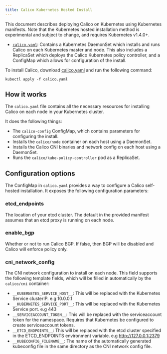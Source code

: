 ```yaml
---
title: Calico Kubernetes Hosted Install
---
```


This document describes deploying Calico on Kubernetes using Kubernetes manifests.  Note that the Kubernetes hosted installation method is experimental and subject to change, and requires Kubernetes v1.4.0+.

- [`calico.yaml`](calico.yaml): Contains a Kubernetes DaemonSet
which installs and runs Calico on each Kubernetes master and node. This also includes a ReplicaSet which deploys
the Calico Kubernetes policy controller, and a ConfigMap which allows for configuration of the install.

To install Calico, download [calico.yaml](calico.yaml) and run the following command:

```shell
kubectl apply -f calico.yaml
```

## How it works

The `calico.yaml` file contains all the necessary resources for installing Calico on each node in your Kubernetes cluster.

It does the following things:

- The `calico-config` ConfigMap, which contains parameters for configuring the install.
- Installs the `calico/node` container on each host using a DaemonSet.
- Installs the Calico CNI binaries and network config on each host using a DaemonSet.
- Runs the `calico/kube-policy-controller` pod as a ReplicaSet.

## Configuration options

The ConfigMap in `calico.yaml` provides a way to configure a Calico self-hosted installation.  It exposes
the following configuration parameters:

### etcd_endpoints

The location of your etcd cluster.  The default in the provided manifest assumes that an etcd proxy is running on each node.

### enable_bgp

Whether or not to run Calico BGP.  If false, then BGP will be disabled and Calico will enforce policy only.

### cni_network_config

The CNI network configuration to install on each node.  This field supports the following template fields, which will
be filled in automatically by the `calico/cni` container:

- `__KUBERNETES_SERVICE_HOST__`: This will be replaced with the Kubernetes Service clusterIP. e.g 10.0.0.1
- `__KUBERNETES_SERVICE_PORT__`: This will be replaced with the Kubernetes Service port. e.g 443
- `__SERVICEACCOUNT_TOKEN__`: This will be replaced with the serviceaccount token for the namespace.  Requires that Kubernetes be configured to create serviceaccount tokens.
- `__ETCD_ENDPOINTS__`: This will be replaced with the etcd cluster specified in the ETCD_ENDPOINTS environment variable. e.g http://127.0.0.1:2379
- `__KUBECONFIG_FILENAME__`: The name of the automatically generated kubeconfig file in the same directory as the CNI network config file.
